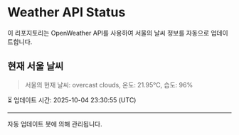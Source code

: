 
# Weather API Status

이 리포지토리는 OpenWeather API를 사용하여 서울의 날씨 정보를 자동으로 업데이트합니다.

## 현재 서울 날씨
> 서울의 현재 날씨: overcast clouds, 온도: 21.95°C, 습도: 96%

⏳ 업데이트 시간: 2025-10-04 23:30:55 (UTC)

---
자동 업데이트 봇에 의해 관리됩니다.
